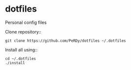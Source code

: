 # dotfiles
Personal config files

Clone repository::
    
    git clone https://github.com/PeRDy/dotfiles ~/.dotfiles

Install all using::

    cd ~/.dotfiles
    ./install

